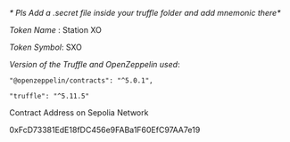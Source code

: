 _* Pls Add a .secret file inside your truffle folder and add mnemonic there*_

_Token Name_ : Station XO

_Token Symbol_: SXO

_Version of the Truffle and OpenZeppelin used_:

    "@openzeppelin/contracts": "^5.0.1",

    "truffle": "^5.11.5"

Contract Address on Sepolia Network

0xFcD73381EdE18fDC456e9FABa1F60EfC97AA7e19
